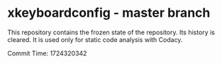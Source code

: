 # xkeyboardconfig - master branch

This repository contains the frozen state of the repository.
Its history is cleared. It is used only for static code
analysis with Codacy.

Commit Time: 1724320342
